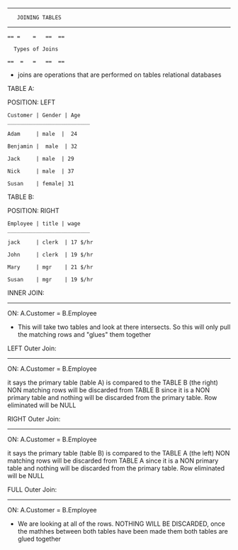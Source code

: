 ___________________________		

	   JOINING TABLES
___________________________


	== =	=	==	==	

	  Types of Joins

	==	=	=	==	==


- joins are operations that are performed on tables relational databases 

TABLE A: 

POSITION: LEFT

	
	Customer | Gender | Age						
	__________________________

	Adam	 | male  |	24	   

	Benjamin |	male  |	32

	Jack     | male  | 29

	Nick 	 | male  | 37 

	Susan    | female| 31




TABLE B:

POSITION: RIGHT

	Employee | title | wage
	__________________________

	jack	 | clerk  |	17 $/hr	   

	John     | clerk  |	19 $/hr

	Mary     | mgr    | 21 $/hr

	Susan 	 | mgr    | 19 $/hr 





INNER JOIN:
___________________________
ON: A.Customer = B.Employee

- This will take two tables and look at there intersects. So this will only pull the matching rows and "glues" them together



LEFT Outer Join:
___________________________
ON: A.Customer = B.Employee

it says the primary table (table A) is compared to the TABLE B (the right) NON matching rows will be discarded from TABLE B since it is a NON primary table and nothing will be discarded from the primary table. Row eliminated will be NULL




RIGHT Outer Join:
___________________________
ON: A.Customer = B.Employee

it says the primary table (table B) is compared to the TABLE A (the left) NON matching rows will be discarded from TABLE A since it is a NON primary table and nothing will be discarded from the primary table. Row eliminated will be NULL



FULL Outer Join:
___________________________
ON: A.Customer = B.Employee

- We are looking at all of the rows. NOTHING WILL BE DISCARDED, once the mathhes between both tables have been made them both tables are glued together